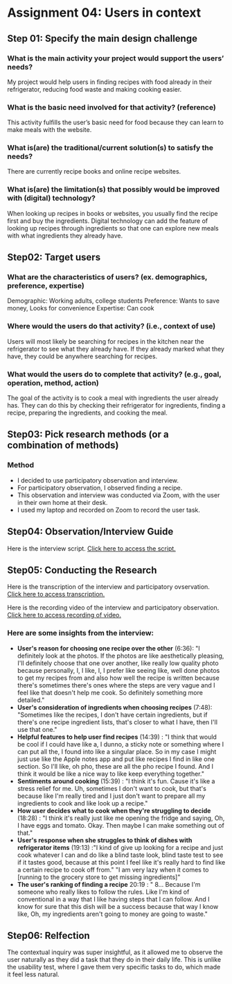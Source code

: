 # Assignment 04: Users in context
## Step 01: Specify the main design challenge 
### What is the main activity your project would support the users’ needs?
My project would help users in finding recipes with food already in their refrigerator, reducing food waste and making cooking easier.
### What is the basic need involved for that activity? (reference)
This activity fulfills the user’s basic need for food because they can learn to make meals with the website. 
### What is(are) the traditional/current solution(s) to satisfy the needs?
There are currently recipe books and online recipe websites.
### What is(are) the limitation(s) that possibly would be improved with (digital) technology?
When looking up recipes in books or websites, you usually find the recipe first and buy the ingredients. Digital technology can add the feature of looking up recipes through ingredients so that one can explore new meals with what ingredients they already have.

## Step02: Target users 
### What are the characteristics of users? (ex. demographics, preference, expertise) 
Demographic: Working adults, college students
Preference: Wants to save money, Looks for convenience
Expertise: Can cook
### Where would the users do that activity? (i.e., context of use)
Users will most likely be searching for recipes in the kitchen near the refrigerator to see what they already have. If they already marked what they have, they could be anywhere searching for recipes.
### What would the users do to complete that activity? (e.g., goal, operation, method, action)
The goal of the activity is to cook a meal with ingredients the user already has. They can do this by checking their refrigerator for ingredients, finding a recipe, preparing the ingredients, and cooking the meal.

## Step03: Pick research methods (or a combination of methods) 
### Method
- I decided to use participatory observation and interview.
- For participatory observation, I observed finding a recipe. 
- This observation and interview was conducted via Zoom, with the user in their own home at their desk. 
- I used my laptop and recorded on Zoom to record the user task.

## Step04: Observation/Interview Guide
Here is the interview script. [Click here to access the script.](https://docs.google.com/document/d/1UB_QHmfdC72D2gSgNX6qvveQ_t6LHpPst6NGtQh4uzg/edit?usp=sharing)

## Step05: Conducting the Research
Here is the transcription of the interview and participatory ovservation. [Click here to access transcription.](https://drive.google.com/file/d/1kLHV-QficGvLWPEDz-IagFpzoI4yd2Bq/view?usp=sharing)

Here is the recording video of the interview and participatory observation. [Click here to access recording of video.](https://drive.google.com/file/d/1azUsnPO9xbbrs-OguVfbfQc9fO5n6AGR/view?usp=sharing)

### Here are some insights from the interview:
- **User's reason for choosing one recipe over the other** (6:36): "I definitely look at the photos. If the photos are like aesthetically pleasing, I'll definitely choose that  one over another, like really low quality photo because personally, I, I like, I, I prefer like seeing like, well done photos to get my recipes from and also how well the recipe is written because there's sometimes there's ones where the steps are very vague and I feel like that doesn't help me cook. So definitely something more detailed."
- **User's consideration of ingredients when choosing recipes** (7:48): "Sometimes like the recipes, I don't have certain ingredients, but if there's  one recipe ingredient lists, that's closer to what I have, then I'll use that  one."
- **Helpful features to help user find recipes** (14:39) : "I think that would be cool if I could have like a, I dunno, a sticky note or something where I can put all the, I found into like a singular place. So in my case I might just use like the Apple notes app and put like recipes I find in like one section. So I'll like, oh pho, these are all the pho recipe I found. And I think it would be like a nice way to like keep everything together."
- **Sentiments around cooking** (15:39) : "I think it's fun. Cause it's like a stress relief for me. Uh, sometimes I don't want to cook, but that's because like I'm really tired and I just don't want to prepare all my ingredients to cook and like look up a recipe."
- **How user decides what to cook when they're struggling to decide** (18:28) : "I think it's really just like me opening the fridge and saying, Oh, I have eggs and tomato. Okay. Then maybe I can make something out of that."
- **User's response when she struggles to think of dishes with refrigerator items** (19:13) :"I kind of give up looking for a recipe and just cook whatever I can and do like a blind taste look, blind taste test to see if it tastes good, because at this point I feel like it's really hard to find like a certain recipe to cook off from." "I am very lazy when it comes to [running to the grocery store to get missing ingredients]"
- **The user's ranking of finding a recipe** 20:19 : " 8... Because I'm someone who really likes to follow the rules. Like I'm kind of conventional in a way that I like having steps that I can follow. And I know for sure that this dish will be a success because that way I know like, Oh, my ingredients aren't going to money are going to waste."

## Step06: Relfection
The contextual inquiry was super insightful, as it allowed me to observe the user naturally as they did a task that they do in their daily life. This is unlike the usability test, where I gave them very specific tasks to do, which made it feel less natural. 


